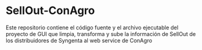 # SellOut-ConAgro
Este repositorio contiene el código fuente y el archivo ejecutable del proyecto de GUI que limpia, transforma y sube la información de SellOut de los distribuidores de Syngenta al web service de ConAgro
